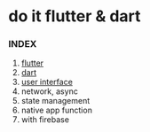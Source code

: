 # do it flutter & dart

### INDEX
1. [flutter](1-flutter.md)
2. [dart](2-dart.md)
3. [user interface](3-user-interface.md)
4. network, async
5. state management
6. native app function
7. with firebase